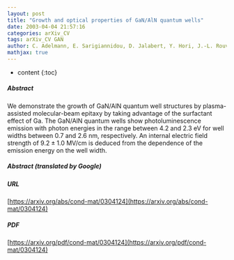 ```yaml
---
layout: post
title: "Growth and optical properties of GaN/AlN quantum wells"
date: 2003-04-04 21:57:16
categories: arXiv_CV
tags: arXiv_CV GAN
author: C. Adelmann, E. Sarigiannidou, D. Jalabert, Y. Hori, J.-L. Rouviere, B. Daudin, S. Fanget, C. Bru-Chevallier, T. Shibata, M. Tanaka
mathjax: true
---
```


* content
{:toc}

##### Abstract
We demonstrate the growth of GaN/AlN quantum well structures by plasma-assisted molecular-beam epitaxy by taking advantage of the surfactant effect of Ga. The GaN/AlN quantum wells show photoluminescence emission with photon energies in the range between 4.2 and 2.3 eV for well widths between 0.7 and 2.6 nm, respectively. An internal electric field strength of $9.2\pm 1.0$ MV/cm is deduced from the dependence of the emission energy on the well width.

##### Abstract (translated by Google)


##### URL
[https://arxiv.org/abs/cond-mat/0304124](https://arxiv.org/abs/cond-mat/0304124)

##### PDF
[https://arxiv.org/pdf/cond-mat/0304124](https://arxiv.org/pdf/cond-mat/0304124)


